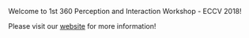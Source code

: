 Welcome to 1st 360 Perception and Interaction Workshop - ECCV 2018!

Please visit our [website](https://360PI.github.io/) for more information!

